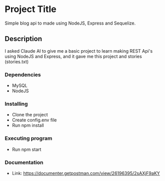 # Project Title

Simple blog api to made using NodeJS, Express and Sequelize.

## Description

I asked Claude AI to give me a basic project to learn making REST Api's using NodeJS and Express, and it gave me this project and stories (stories.txt)

### Dependencies

- MySQL
- NodeJS

### Installing

- Clone the project
- Create config.env file
- Run npm install

### Executing program

- Run npm start

### Documentation

- Link: https://documenter.getpostman.com/view/26196395/2sAXjF9aKY
